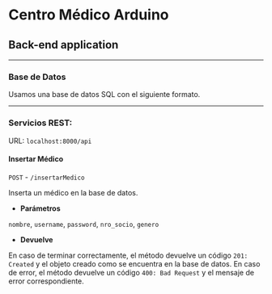 # Centro Médico Arduino

## Back-end application

***

### Base de Datos

Usamos una base de datos SQL con el siguiente formato.



***

### Servicios REST:

URL: `localhost:8000/api`


#### Insertar Médico

`POST` - `/insertarMedico`

Inserta un médico en la base de datos.

* **Parámetros**

`nombre`, `username`, `password`, `nro_socio`, `genero`

* **Devuelve**

En caso de terminar correctamente, el método devuelve un código `201: Created` y el objeto creado como se encuentra en la base de datos.
En caso de error, el método devuelve un código `400: Bad Request` y el mensaje de error correspondiente.

